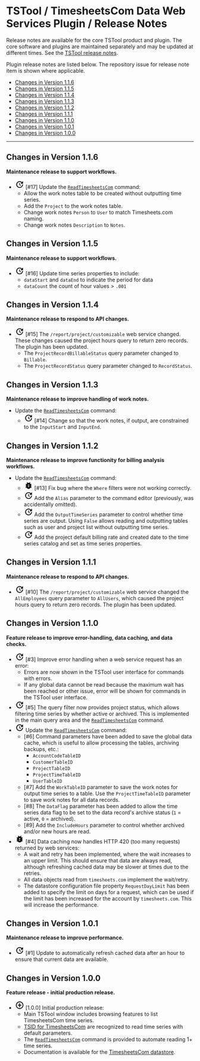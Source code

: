 # TSTool / TimesheetsCom Data Web Services Plugin / Release Notes #

Release notes are available for the core TSTool product and plugin.
The core software and plugins are maintained separately and may be updated at different times.
See the [TSTool release notes](http://opencdss.state.co.us/tstool/latest/doc-user/appendix-release-notes/release-notes/).

Plugin release notes are listed below.
The repository issue for release note item is shown where applicable.

*   [Changes in Version 1.1.6](#changes-in-version-116)
*   [Changes in Version 1.1.5](#changes-in-version-115)
*   [Changes in Version 1.1.4](#changes-in-version-114)
*   [Changes in Version 1.1.3](#changes-in-version-113)
*   [Changes in Version 1.1.2](#changes-in-version-112)
*   [Changes in Version 1.1.1](#changes-in-version-111)
*   [Changes in Version 1.1.0](#changes-in-version-110)
*   [Changes in Version 1.0.1](#changes-in-version-101)
*   [Changes in Version 1.0.0](#changes-in-version-100)

----------

## Changes in Version 1.1.6 ##

**Maintenance release to support workflows.**

*   ![change](change.png) [#17] Update the [`ReadTimesheetsCom`](../command-ref/ReadTimesheetsCom/ReadTimesheetsCom.md)
    command:
    +    Allow the work notes table to be created without outputting time series.
    +    Add the `Project` to the work notes table.
    +    Change work notes `Person` to `User` to match Timesheets.com naming.
    +    Change work notes `Description` to `Notes`.

## Changes in Version 1.1.5 ##

**Maintenance release to support workflows.**

*   ![change](change.png) [#16] Update time series properties to include:
    +   `dataStart` and `dataEnd` to indicate the period for data
    +   `dataCount` the count of hour values > `.001`

## Changes in Version 1.1.4 ##

**Maintenance release to respond to API changes.**

*   ![change](change.png) [#15] The `/report/project/customizable` web service changed.
    These changes caused the project hours query to return zero records.  The plugin has been updated.
    +   The `ProjectRecordBillableStatus` query parameter changed to `Billable`.
    +   The `ProjectRecordStatus` query parameter changed to `RecordStatus`.

## Changes in Version 1.1.3 ##

**Maintenance release to improve handling of work notes.**

*   Update the [`ReadTimesheetsCom`](../command-ref/ReadTimesheetsCom/ReadTimesheetsCom.md) command:
    +   ![change](change.png) [#14] Change so that the work notes, if output,
        are constrained to the `InputStart` and `InputEnd`.

## Changes in Version 1.1.2 ##

**Maintenance release to improve functionity for billing analysis workflows.**

*   Update the [`ReadTimesheetsCom`](../command-ref/ReadTimesheetsCom/ReadTimesheetsCom.md) command:
    +   ![bug](bug.png) [#13] Fix bug where the `Where` filters were not working correctly.
    +   ![change](change.png) Add the `Alias` parameter to the command editor (previously, was accidentally omitted).
    +   ![change](change.png) Add the `OutputTimeSeries` parameter to control whether time series are output.
        Using `False` allows reading and outputting tables such as user and project list without outputting time series.
    +   ![change](change.png) Add the project default billing rate and created date to the time series catalog and set as time series properties.

## Changes in Version 1.1.1 ##

**Maintenance release to respond to API changes.**

*   ![change](change.png) [#10] The `/report/project/customizable` web service changed
    the `AllEmployees` query parameter to `AllUsers`, which caused the project hours query to return zero records.
    The plugin has been updated.

## Changes in Version 1.1.0 ##

**Feature release to improve error-handling, data caching, and data checks.**

*   ![change](change.png) [#3] Improve error handling when a web service request has an error:
    +   Errors are now shown in the TSTool user interface for commands with errors.
    +   If any global data cannot be read because the maximum wait has been reached or other issue,
        error will be shown for commands in the TSTool user interface. 
*   ![change](change.png) [#5] The query filter now provides project status,
    which allows filtering time series by whether active or archived.
    This is implemented in the main query area and the
    [`ReadTimesheetsCom`](../command-ref/ReadTimesheetsCom/ReadTimesheetsCom.md) command.
*   ![change](change.png) Update the [`ReadTimesheetsCom`](../command-ref/ReadTimesheetsCom/ReadTimesheetsCom.md) command:
    +   [#6] Command parameters have been added to save the global data cache,
        which is useful to allow processing the tables, archiving backups, etc.:
        -   `AccountCodeTableID`
        -   `CustomerTableID`
        -   `ProjectTableID`
        -   `ProjectTimeTableID`
        -   `UserTableID`
    *   [#7] Add the `WorkTableID` parameter to save the work notes for output time series to a table.
        Use the `ProjectTimeTableID` parameter to save work notes for all data records.
    *   [#8] The `DataFlag` parameter has been added to allow the time series data flag to be set
        to the data record's archive status (`1` = active, `0` = archived).
    *   [#9] Add the `IncludeHours` parameter to control whether archived and/or new hours are read.
*   ![bug](bug.png) [#4] Data caching now handles HTTP 420 (too many requests) returned by web services:
    +   A wait and retry has been implemented, where the wait increases to an upper limit.
        This should ensure that data are always read, although refreshing cached data may be slower at times due to the retries.
    +   All data objects read from `timesheets.com` implement the wait/retry.
    +   The datastore configuration file property `RequestDayLimit` has been added to specify the limit on days for a request,
        which can be used if the limit has been increased for the account by `timesheets.com`.
        This will increase the performance.

## Changes in Version 1.0.1 ##

**Maintenance release to improve performance.**

*   ![change](change.png) [#1] Update to automatically refresh cached data after an hour
    to ensure that current data are available.

## Changes in Version 1.0.0 ##

**Feature release - initial production release.**

*   ![new](new.png) [1.0.0] Initial production release:
    +   Main TSTool window includes browsing features to list TimesheetsCom time series.
    +   [TSID for TimesheetsCom](../command-ref/TSID/TSID.md) are recognized to read time series with default parameters.
    +   The [`ReadTimesheetsCom`](../command-ref/ReadTimesheetsCom/ReadTimesheetsCom.md) command is provided to automate
        reading 1+ time series.
    +   Documentation is available for the [TimesheetsCom datastore](../datastore-ref/TimesheetsCom/TimesheetsCom.md).
